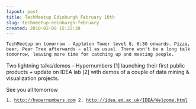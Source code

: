 ```yaml
---
layout: post
title: TechMeetup Edinburgh February 10th
slug: techmeetup-edinburgh-february
created: 2010-02-09 15:22:38
---
```


<span style="font-size: 12px; font-family: Courier, Monospaced;">TechMeetup on tomorrow - Appleton Tower level 8, 6:30 onwards. Pizza, beer, Pear Tree
afterwards – all as usual.
There won't be a long talk tomorrow, leaving more time for catching up
and meeting people.</span>

Two lightning talks/demos – Hypernumbers [1] launching their first
public products + update on IDEA lab [2] with demos of a couple of
data mining & visualization projects.

See you all tomorrow

<span style="font-size: 12px; font-family: Courier, Monospaced;">1. <a style="color: #0000cc;" rel="nofollow" href="http://www.google.com/url?sa=D&q=http://hypernumbers.com&usg=AFQjCNHLHu3sr61c7gRiDvegZq7_7DlQYw" target="_blank">http://hypernumbers.com</a>
2. <a style="color: #0000cc;" rel="nofollow" href="http://www.google.com/url?sa=D&q=http://idea.ed.ac.uk/IDEA/Welcome.html&usg=AFQjCNEImbCZNzKPUOOqKTCyo__1Y2aLQA" target="_blank">http://idea.ed.ac.uk/IDEA/Welcome.html</a> </span>